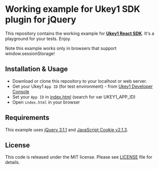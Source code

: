 # Working example for Ukey1 SDK plugin for jQuery

This repository contains the working example for **[Ukey1 React SDK](https://github.com/asaritech/ukey1-jquery-sdk)**. It's a playground for your tests. Enjoy.

Note this example works only in browsers that support window.sessionStorage!

## Installation & Usage

- Download or clone this repository to your localhost or web server.
- Get your Ukey1 `App ID` (for test environment) - from [Ukey1 Developer Console](https://ukey1.nooledge.com/dashboard/developer)
- Set your `App ID` in [index.html](index.html) (search for var UKEY1_APP_ID)
- Open `index.html` in your browser

## Requirements

This example uses [jQuery 3.1.1](https://code.jquery.com/) and [JavaScript Cookie v2.1.3](https://github.com/js-cookie/js-cookie).

## License

This code is released under the MIT license. Please see [LICENSE](https://github.com/noo-zh/ukey1-jquery-sdk-example/blob/master/LICENSE) file for details.
